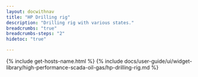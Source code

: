 ```yaml
---
layout: docwithnav
title: "HP Drilling rig"
description: "Drilling rig with various states."
breadcrumbs: "true"
breadcrumbs-steps: "2"
hidetoc: "true"

---
```

{% include get-hosts-name.html %}
{% include docs/user-guide/ui/widget-library/high-performance-scada-oil-gas/hp-drilling-rig.md %}
